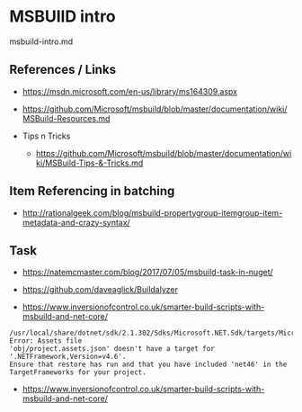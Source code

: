 # MSBUIlD intro

msbuild-intro.md

## References / Links

*   https://msdn.microsoft.com/en-us/library/ms164309.aspx

*   https://github.com/Microsoft/msbuild/blob/master/documentation/wiki/MSBuild-Resources.md

*   Tips n Tricks

    *   https://github.com/Microsoft/msbuild/blob/master/documentation/wiki/MSBuild-Tips-&-Tricks.md


## Item Referencing in batching

*   http://rationalgeek.com/blog/msbuild-propertygroup-itemgroup-item-metadata-and-crazy-syntax/

## Task

*   https://natemcmaster.com/blog/2017/07/05/msbuild-task-in-nuget/

*   https://github.com/daveaglick/Buildalyzer

*   https://www.inversionofcontrol.co.uk/smarter-build-scripts-with-msbuild-and-net-core/


```
/usr/local/share/dotnet/sdk/2.1.302/Sdks/Microsoft.NET.Sdk/targets/Microsoft.PackageDependencyResolution.targets(5,5): 
Error: Assets file 
'obj/project.assets.json' doesn't have a target for '.NETFramework,Version=v4.6'. 
Ensure that restore has run and that you have included 'net46' in the TargetFrameworks for your project. 
```

*   https://www.inversionofcontrol.co.uk/smarter-build-scripts-with-msbuild-and-net-core/